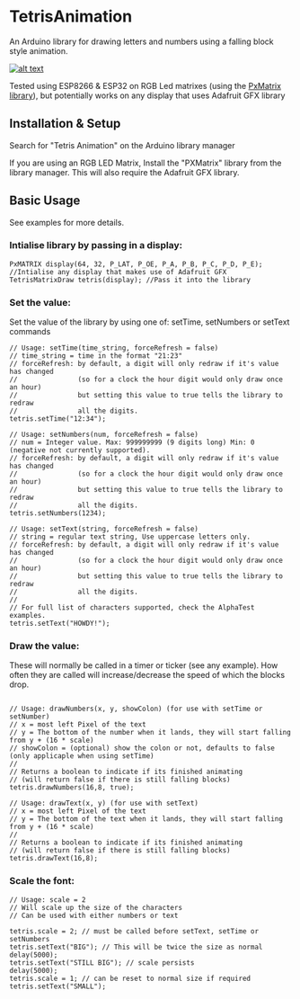 # TetrisAnimation

An Arduino library for drawing letters and numbers using a falling block style animation.

[![alt text](https://j.gifs.com/6RvBDl.gif "Tetris clock animation")](https://youtu.be/BGmjvfqf_0U)

Tested using ESP8266 & ESP32 on RGB Led matrixes (using the [PxMatrix library](https://github.com/2dom/PxMatrix/)), but potentially works on any display that uses Adafruit GFX library

## Installation & Setup

Search for "Tetris Animation" on the Arduino library manager

If you are using an RGB LED Matrix, Install the "PXMatrix" library from the library manager. This will also require the Adafruit GFX library.

## Basic Usage

See examples for more details.

### Intialise library by passing in a display:

```
PxMATRIX display(64, 32, P_LAT, P_OE, P_A, P_B, P_C, P_D, P_E); //Intialise any display that makes use of Adafruit GFX
TetrisMatrixDraw tetris(display); //Pass it into the library

```

### Set the value:

Set the value of the library by using one of: setTime, setNumbers or setText commands

```
// Usage: setTime(time_string, forceRefresh = false)
// time_string = time in the format "21:23"
// forceRefresh: by default, a digit will only redraw if it's value has changed
//               (so for a clock the hour digit would only draw once an hour)
//               but setting this value to true tells the library to redraw
//               all the digits.  
tetris.setTime("12:34");

// Usage: setNumbers(num, forceRefresh = false)
// num = Integer value. Max: 999999999 (9 digits long) Min: 0 (negative not currently supported).
// forceRefresh: by default, a digit will only redraw if it's value has changed
//               (so for a clock the hour digit would only draw once an hour)
//               but setting this value to true tells the library to redraw
//               all the digits.  
tetris.setNumbers(1234);

// Usage: setText(string, forceRefresh = false)
// string = regular text string, Use uppercase letters only.
// forceRefresh: by default, a digit will only redraw if it's value has changed
//               (so for a clock the hour digit would only draw once an hour)
//               but setting this value to true tells the library to redraw
//               all the digits.
//
// For full list of characters supported, check the AlphaTest examples.
tetris.setText("HOWDY!");

```

### Draw the value:

These will normally be called in a timer or ticker (see any example). How often they are called will increase/decrease the speed of which the blocks drop.

```

// Usage: drawNumbers(x, y, showColon) (for use with setTime or setNumber)
// x = most left Pixel of the text 
// y = The bottom of the number when it lands, they will start falling from y + (16 * scale)
// showColon = (optional) show the colon or not, defaults to false (only applicaple when using setTime)
//
// Returns a boolean to indicate if its finished animating
// (will return false if there is still falling blocks)
tetris.drawNumbers(16,8, true);

// Usage: drawText(x, y) (for use with setText)
// x = most left Pixel of the text 
// y = The bottom of the text when it lands, they will start falling from y + (16 * scale)
//
// Returns a boolean to indicate if its finished animating
// (will return false if there is still falling blocks)
tetris.drawText(16,8);

```

### Scale the font:

```
// Usage: scale = 2
// Will scale up the size of the characters
// Can be used with either numbers or text 

tetris.scale = 2; // must be called before setText, setTime or setNumbers
tetris.setText("BIG"); // This will be twice the size as normal
delay(5000);
tetris.setText("STILL BIG"); // scale persists
delay(5000);
tetris.scale = 1; // can be reset to normal size if required
tetris.setText("SMALL");
```
